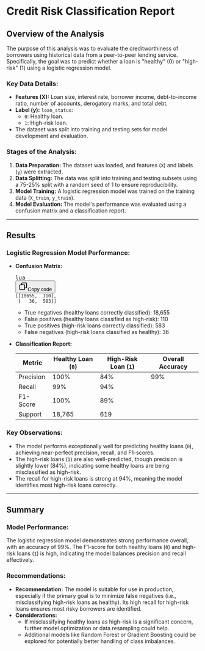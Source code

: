 # Credit Risk Classification Report

## Overview of the Analysis

The purpose of this analysis was to evaluate the creditworthiness of borrowers using historical data from a peer-to-peer lending service. Specifically, the goal was to predict whether a loan is "healthy" (0) or "high-risk" (1) using a logistic regression model.

### Key Data Details:

* **Features (X):** Loan size, interest rate, borrower income, debt-to-income ratio, number of accounts, derogatory marks, and total debt.
* **Label (y):** `loan_status`:
  * `0`: Healthy loan.
  * `1`: High-risk loan.
* The dataset was split into training and testing sets for model development and evaluation.

### Stages of the Analysis:

1. **Data Preparation:** The dataset was loaded, and features (`X`) and labels (`y`) were extracted.
2. **Data Splitting:** The data was split into training and testing subsets using a 75-25% split with a random seed of 1 to ensure reproducibility.
3. **Model Training:** A logistic regression model was trained on the training data (`X_train`, `y_train`).
4. **Model Evaluation:** The model's performance was evaluated using a confusion matrix and a classification report.

---

## Results

### Logistic Regression Model Performance:

* **Confusion Matrix:**

  <pre class="!overflow-visible"><div class="contain-inline-size rounded-md border-[0.5px] border-token-border-medium relative bg-token-sidebar-surface-primary dark:bg-gray-950"><div class="flex items-center text-token-text-secondary px-4 py-2 text-xs font-sans justify-between rounded-t-md h-9 bg-token-sidebar-surface-primary dark:bg-token-main-surface-secondary select-none">lua</div><div class="sticky top-9 md:top-[5.75rem]"><div class="absolute bottom-0 right-2 flex h-9 items-center"><div class="flex items-center rounded bg-token-sidebar-surface-primary px-2 font-sans text-xs text-token-text-secondary dark:bg-token-main-surface-secondary"><span class="" data-state="closed"><button class="flex gap-1 items-center select-none py-1"><svg width="24" height="24" viewBox="0 0 24 24" fill="none" xmlns="http://www.w3.org/2000/svg" class="icon-sm"><path fill-rule="evenodd" clip-rule="evenodd" d="M7 5C7 3.34315 8.34315 2 10 2H19C20.6569 2 22 3.34315 22 5V14C22 15.6569 20.6569 17 19 17H17V19C17 20.6569 15.6569 22 14 22H5C3.34315 22 2 20.6569 2 19V10C2 8.34315 3.34315 7 5 7H7V5ZM9 7H14C15.6569 7 17 8.34315 17 10V15H19C19.5523 15 20 14.5523 20 14V5C20 4.44772 19.5523 4 19 4H10C9.44772 4 9 4.44772 9 5V7ZM5 9C4.44772 9 4 9.44772 4 10V19C4 19.5523 4.44772 20 5 20H14C14.5523 20 15 19.5523 15 19V10C15 9.44772 14.5523 9 14 9H5Z" fill="currentColor"></path></svg>Copy code</button></span></div></div></div><div class="overflow-y-auto p-4" dir="ltr"><code class="!whitespace-pre hljs language-lua">[[18655,  110],
   [   36,  583]]
  </code></div></div></pre>

  * True negatives (healthy loans correctly classified): 18,655
  * False positives (healthy loans classified as high-risk): 110
  * True positives (high-risk loans correctly classified): 583
  * False negatives (high-risk loans classified as healthy): 36
* **Classification Report:**

  | Metric    | Healthy Loan (`0`) | High-Risk Loan (`1`) | Overall Accuracy |
  | --------- | -------------------- | ---------------------- | ---------------- |
  | Precision | 100%                 | 84%                    | 99%              |
  | Recall    | 99%                  | 94%                    |                  |
  | F1-Score  | 100%                 | 89%                    |                  |
  | Support   | 18,765               | 619                    |                  |

### Key Observations:

* The model performs exceptionally well for predicting healthy loans (`0`), achieving near-perfect precision, recall, and F1-scores.
* The high-risk loans (`1`) are also well-predicted, though precision is slightly lower (84%), indicating some healthy loans are being misclassified as high-risk.
* The recall for high-risk loans is strong at 94%, meaning the model identifies most high-risk loans correctly.

---

## Summary

### Model Performance:

The logistic regression model demonstrates strong performance overall, with an accuracy of 99%. The F1-score for both healthy loans (`0`) and high-risk loans (`1`) is high, indicating the model balances precision and recall effectively.

### Recommendations:

* **Recommendation:** The model is suitable for use in production, especially if the primary goal is to minimize false negatives (i.e., misclassifying high-risk loans as healthy). Its high recall for high-risk loans ensures most risky borrowers are identified.
* **Considerations:**
  * If misclassifying healthy loans as high-risk is a significant concern, further model optimization or data resampling could help.
  * Additional models like Random Forest or Gradient Boosting could be explored for potentially better handling of class imbalances.
